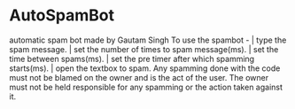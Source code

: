 # AutoSpamBot
automatic spam bot made by Gautam Singh
To use the spambot - 
    | type the spam message.
    | set the number of times to spam message(ms).
    | set the time between spams(ms).
    | set the pre timer after which spamming starts(ms).
    | open the textbox to spam.
Any spamming done with the code must not be blamed on the owner and is the act of the user.
The owner must not be held responsible for any spamming or the action taken against it.
